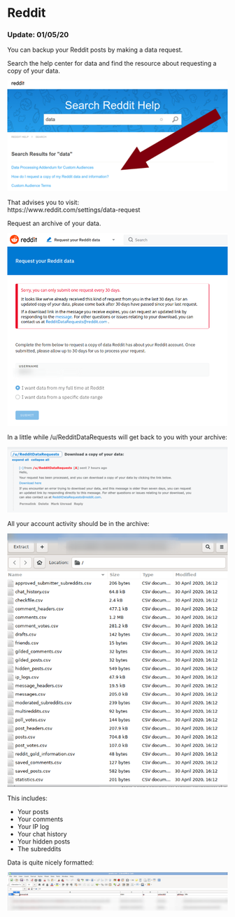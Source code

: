 # Reddit

### Update: 01/05/20

<p>You can backup your Reddit posts by making a data request.</p>

<p>Search the help center for data and find the resource about requesting a copy of your data.

![Reddit help center](/images/reddit_1.png)

<p>That advises you to visit:<br/>
https://www.reddit.com/settings/data-request</p>


<p>Request an archive of your data.<br/>

![Reddit help center](/images/reddit_2.png)

<p>In a little while /u/RedditDataRequests will get back to you with your archive:


![Reddit help center](/images/reddit_3.png)

<p>All your account activity should be in the archive:


![Reddit help center](/images/reddit_4.png)

This includes:

* Your posts
* Your comments
* Your IP log
* Your chat history
* Your hidden posts 
* The subreddits

</p>

<p>Data is quite nicely formatted:

![Reddit help center](/images/reddit_5.png)
